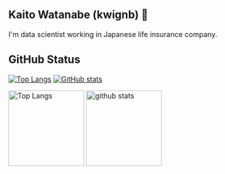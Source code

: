 ## Kaito Watanabe (kwignb) 👋
I'm data scientist working in Japanese life insurance company.

## GitHub Status
[![Top Langs](https://github-readme-stats.vercel.app/api/top-langs/?username=kwignb&theme=onedark&layout=compact)](https://github.com/anuraghazra/github-readme-stats)
[![GitHub stats](https://github-readme-stats.vercel.app/api?username=kwignb&show_icons=true&theme=onedark)](https://github.com/anuraghazra/github-readme-stats)

<p align="left"> 
  <img alt="Top Langs" height="150px" src="(https://github-readme-stats.vercel.app/api/top-langs/?username=kwignb}&layout=compact&show_icons=true&theme=onedark" />
  <img alt="github stats" height="150px" src="https://github-readme-stats.vercel.app/api?username=kwignb&show_icons=true&theme=onedark" />
</p>

<!--
**kwignb/kwignb** is a ✨ _special_ ✨ repository because its `README.md` (this file) appears on your GitHub profile.

Here are some ideas to get you started:

- 🔭 I’m currently working on ...
- 🌱 I’m currently learning ...
- 👯 I’m looking to collaborate on ...
- 🤔 I’m looking for help with ...
- 💬 Ask me about ...
- 📫 How to reach me: ...
- 😄 Pronouns: ...
- ⚡ Fun fact: ...
-->
